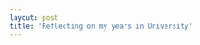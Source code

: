 ```yaml
---
layout: post
title: 'Reflecting on my years in University'
---
```

<!--
* What do I want to write about?
  * First year
    * Struggle with finding the right program for me
    * Testing TI program
    * Testing the ELE program
    * Settling in SE program
    * Dealing with loneliness
    * Living with roommates
  * Second year
    * Joining study club
    * 
  * Third year
    * Dealing with 
  * Fourth year
  * Last 6 months
  -->
